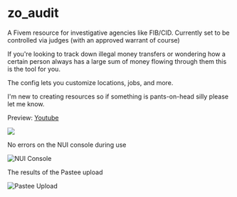 # zo_audit
 
A Fivem resource for investigative agencies like FIB/CID. Currently set to be controlled via judges (with an approved warrant of course)

If you're looking to track down illegal money transfers or wondering how a certain person always has a large sum of money flowing through them this is the tool for you.

The config lets you customize locations, jobs, and more.

I'm new to creating resources so if something is pants-on-head silly please let me know.

Preview: [Youtube](https://youtu.be/Ax-sX8tWbkQ)

![](https://r2.fivemanage.com/images/Pa4714bENhY6.png)

No errors on the NUI console during use

![NUI Console](https://r2.fivemanage.com/images/Q4pPbAwDQhAQ.png)

The results of the Pastee upload

![Pastee Upload](https://r2.fivemanage.com/images/Qn6nQLR9Fx7o.png)
